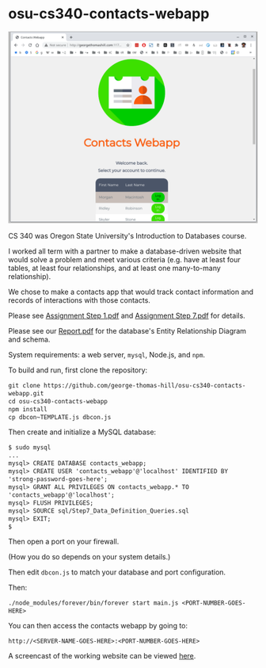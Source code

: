 # osu-cs340-contacts-webapp

[![A screenshot of this program.](https://raw.githubusercontent.com/george-thomas-hill/osu-cs340-contacts-webapp/main/cs340-contacts-webapp-screenshot.png "Click to see screencast.")](http://georgethomashill.com/gh/osu/cs340/cs340-contacts-webapp-screencast.mp4)

CS 340 was Oregon State University's Introduction to Databases course.

I worked all term with a partner to make a database-driven website that would solve a problem and meet various criteria (e.g. have at least four tables, at least four relationships, and at least one many-to-many relationship).

We chose to make a contacts app that would track contact information and records of interactions with those contacts.

Please see [Assignment Step 1.pdf](https://github.com/george-thomas-hill/osu-cs340-contacts-webapp/blob/main/Assignment%20Step%201.pdf) and [Assignment Step 7.pdf](https://github.com/george-thomas-hill/osu-cs340-contacts-webapp/blob/main/Assignment%20Step%207.pdf) for details.

Please see our [Report.pdf](https://github.com/george-thomas-hill/osu-cs340-contacts-webapp/blob/main/Report.pdf) for the database's Entity Relationship Diagram and schema.

System requirements: a web server, `mysql`, Node.js, and `npm`.

To build and run, first clone the repository:

```
git clone https://github.com/george-thomas-hill/osu-cs340-contacts-webapp.git
cd osu-cs340-contacts-webapp
npm install
cp dbcon~TEMPLATE.js dbcon.js
```

Then create and initialize a MySQL database:

```
$ sudo mysql
...
mysql> CREATE DATABASE contacts_webapp;
mysql> CREATE USER 'contacts_webapp'@'localhost' IDENTIFIED BY 'strong-password-goes-here';
mysql> GRANT ALL PRIVILEGES ON contacts_webapp.* TO 'contacts_webapp'@'localhost';
mysql> FLUSH PRIVILEGES;
mysql> SOURCE sql/Step7_Data_Definition_Queries.sql
mysql> EXIT;
$
```

Then open a port on your firewall.

(How you do so depends on your system details.)

Then edit `dbcon.js` to match your database and port configuration.

Then:

```
./node_modules/forever/bin/forever start main.js <PORT-NUMBER-GOES-HERE>
```

You can then access the contacts webapp by going to:

```
http://<SERVER-NAME-GOES-HERE>:<PORT-NUMBER-GOES-HERE>
```

A screencast of the working website can be viewed [here](http://georgethomashill.com/gh/osu/cs340/cs340-contacts-webapp-screencast.mp4).
